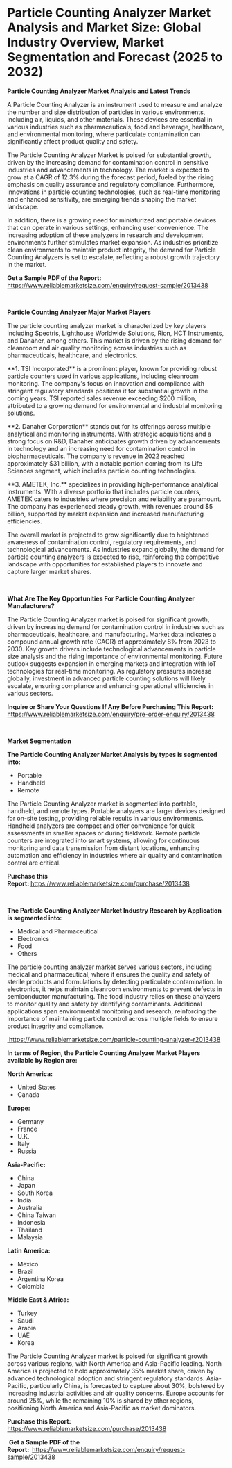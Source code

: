 <p><h1>Particle Counting Analyzer Market Analysis and Market Size: Global Industry Overview, Market Segmentation and Forecast (2025 to 2032)</h1></p><p><strong>Particle Counting Analyzer Market Analysis and Latest Trends</strong></p>
<p><p>A Particle Counting Analyzer is an instrument used to measure and analyze the number and size distribution of particles in various environments, including air, liquids, and other materials. These devices are essential in various industries such as pharmaceuticals, food and beverage, healthcare, and environmental monitoring, where particulate contamination can significantly affect product quality and safety.</p><p>The Particle Counting Analyzer Market is poised for substantial growth, driven by the increasing demand for contamination control in sensitive industries and advancements in technology. The market is expected to grow at a CAGR of 12.3% during the forecast period, fueled by the rising emphasis on quality assurance and regulatory compliance. Furthermore, innovations in particle counting technologies, such as real-time monitoring and enhanced sensitivity, are emerging trends shaping the market landscape.</p><p>In addition, there is a growing need for miniaturized and portable devices that can operate in various settings, enhancing user convenience. The increasing adoption of these analyzers in research and development environments further stimulates market expansion. As industries prioritize clean environments to maintain product integrity, the demand for Particle Counting Analyzers is set to escalate, reflecting a robust growth trajectory in the market.</p></p>
<p><strong>Get a Sample PDF of the Report:&nbsp;</strong> <a href="https://www.reliablemarketsize.com/enquiry/request-sample/2013438?utm_campaign=2478&utm_medium=2&utm_source=Github&utm_content=ia&utm_term=12042025&utm_id=particle-counting-analyzer">https://www.reliablemarketsize.com/enquiry/request-sample/2013438</a></p>
<p>&nbsp;</p>
<p><strong>Particle Counting Analyzer Major Market Players</strong></p>
<p><p>The particle counting analyzer market is characterized by key players including Spectris, Lighthouse Worldwide Solutions, Rion, HCT Instruments, and Danaher, among others. This market is driven by the rising demand for cleanroom and air quality monitoring across industries such as pharmaceuticals, healthcare, and electronics.</p><p>**1. TSI Incorporated** is a prominent player, known for providing robust particle counters used in various applications, including cleanroom monitoring. The company's focus on innovation and compliance with stringent regulatory standards positions it for substantial growth in the coming years. TSI reported sales revenue exceeding $200 million, attributed to a growing demand for environmental and industrial monitoring solutions.</p><p>**2. Danaher Corporation** stands out for its offerings across multiple analytical and monitoring instruments. With strategic acquisitions and a strong focus on R&D, Danaher anticipates growth driven by advancements in technology and an increasing need for contamination control in biopharmaceuticals. The company's revenue in 2022 reached approximately $31 billion, with a notable portion coming from its Life Sciences segment, which includes particle counting technologies.</p><p>**3. AMETEK, Inc.** specializes in providing high-performance analytical instruments. With a diverse portfolio that includes particle counters, AMETEK caters to industries where precision and reliability are paramount. The company has experienced steady growth, with revenues around $5 billion, supported by market expansion and increased manufacturing efficiencies.</p><p>The overall market is projected to grow significantly due to heightened awareness of contamination control, regulatory requirements, and technological advancements. As industries expand globally, the demand for particle counting analyzers is expected to rise, reinforcing the competitive landscape with opportunities for established players to innovate and capture larger market shares.</p></p>
<p>&nbsp;</p>
<p><strong>What Are The Key Opportunities For Particle Counting Analyzer Manufacturers?</strong></p>
<p><p>The Particle Counting Analyzer market is poised for significant growth, driven by increasing demand for contamination control in industries such as pharmaceuticals, healthcare, and manufacturing. Market data indicates a compound annual growth rate (CAGR) of approximately 8% from 2023 to 2030. Key growth drivers include technological advancements in particle size analysis and the rising importance of environmental monitoring. Future outlook suggests expansion in emerging markets and integration with IoT technologies for real-time monitoring. As regulatory pressures increase globally, investment in advanced particle counting solutions will likely escalate, ensuring compliance and enhancing operational efficiencies in various sectors.</p></p>
<p><strong>Inquire or Share Your Questions If Any Before Purchasing This Report:</strong> <a href="https://www.reliablemarketsize.com/enquiry/pre-order-enquiry/2013438?utm_campaign=2478&utm_medium=2&utm_source=Github&utm_content=ia&utm_term=12042025&utm_id=particle-counting-analyzer">https://www.reliablemarketsize.com/enquiry/pre-order-enquiry/2013438</a></p>
<p>&nbsp;</p>
<p><strong>Market Segmentation</strong></p>
<p><strong>The Particle Counting Analyzer Market Analysis by types is segmented into:</strong></p>
<p><ul><li>Portable</li><li>Handheld</li><li>Remote</li></ul></p>
<p><p>The Particle Counting Analyzer market is segmented into portable, handheld, and remote types. Portable analyzers are larger devices designed for on-site testing, providing reliable results in various environments. Handheld analyzers are compact and offer convenience for quick assessments in smaller spaces or during fieldwork. Remote particle counters are integrated into smart systems, allowing for continuous monitoring and data transmission from distant locations, enhancing automation and efficiency in industries where air quality and contamination control are critical.</p></p>
<p><strong>Purchase this Report:&nbsp;</strong><a href="https://www.reliablemarketsize.com/purchase/2013438?utm_campaign=2478&utm_medium=2&utm_source=Github&utm_content=ia&utm_term=12042025&utm_id=particle-counting-analyzer">https://www.reliablemarketsize.com/purchase/2013438</a></p>
<p>&nbsp;</p>
<p><strong>The Particle Counting Analyzer Market Industry Research by Application is segmented into:</strong></p>
<p><ul><li>Medical and Pharmaceutical</li><li>Electronics</li><li>Food</li><li>Others</li></ul></p>
<p><p>The particle counting analyzer market serves various sectors, including medical and pharmaceutical, where it ensures the quality and safety of sterile products and formulations by detecting particulate contamination. In electronics, it helps maintain cleanroom environments to prevent defects in semiconductor manufacturing. The food industry relies on these analyzers to monitor quality and safety by identifying contaminants. Additional applications span environmental monitoring and research, reinforcing the importance of maintaining particle control across multiple fields to ensure product integrity and compliance.</p></p>
<p><a href="https://www.reliablemarketsize.com/particle-counting-analyzer-r2013438?utm_campaign=2478&utm_medium=2&utm_source=Github&utm_content=ia&utm_term=12042025&utm_id=particle-counting-analyzer">&nbsp;https://www.reliablemarketsize.com/particle-counting-analyzer-r2013438</a></p>
<p><strong>In terms of Region, the Particle Counting Analyzer Market Players available by Region are:</strong></p>
<p>
    <p> <strong> North America: </strong>
        <ul>
            <li>United States</li>
            <li>Canada</li>
        </ul>
        </p> 
    <p> <strong> Europe: </strong>
        <ul>
            <li>Germany</li>
            <li>France</li>
            <li>U.K.</li>
            <li>Italy</li>
            <li>Russia</li>
        </ul>
        </p> 
    <p> <strong> Asia-Pacific: </strong>
        <ul>
            <li>China</li>
            <li>Japan</li>
            <li>South Korea</li>
            <li>India</li>
            <li>Australia</li>
            <li>China Taiwan</li>
            <li>Indonesia</li>
            <li>Thailand</li>
            <li>Malaysia</li>
        </ul>
        </p> 
    <p> <strong> Latin America: </strong>
        <ul>
            <li>Mexico</li>
            <li>Brazil</li>
            <li>Argentina Korea</li>
            <li>Colombia</li>
        </ul>
        </p> 
    <p> <strong> Middle East & Africa: </strong>
        <ul>
            <li>Turkey</li>
            <li>Saudi</li>
            <li>Arabia</li>
            <li>UAE</li>
            <li>Korea</li>
        </ul>
    </p>
    </p>
<p><p>The Particle Counting Analyzer market is poised for significant growth across various regions, with North America and Asia-Pacific leading. North America is projected to hold approximately 35% market share, driven by advanced technological adoption and stringent regulatory standards. Asia-Pacific, particularly China, is forecasted to capture about 30%, bolstered by increasing industrial activities and air quality concerns. Europe accounts for around 25%, while the remaining 10% is shared by other regions, positioning North America and Asia-Pacific as market dominators.</p></p>
<p><strong>Purchase this Report: </strong><a href="https://www.reliablemarketsize.com/purchase/2013438?utm_campaign=2478&utm_medium=2&utm_source=Github&utm_content=ia&utm_term=12042025&utm_id=particle-counting-analyzer">https://www.reliablemarketsize.com/purchase/2013438</a></p>
<p>&nbsp;<strong>Get a Sample PDF of the Report:&nbsp;&nbsp;</strong><a href="https://www.reliablemarketsize.com/enquiry/request-sample/2013438?utm_campaign=2478&utm_medium=2&utm_source=Github&utm_content=ia&utm_term=12042025&utm_id=particle-counting-analyzer">https://www.reliablemarketsize.com/enquiry/request-sample/2013438</a></p>
<p><strong></strong></p>
<p><p></p><p></p><p></p></p>
